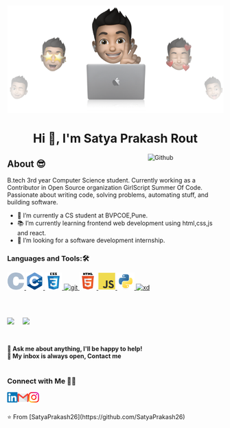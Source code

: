 <p align="center"><img src="images/cover-thompson.png" /></p>
<h1 align="center">Hi 👋, I'm Satya Prakash Rout</h1> 

<img width="35%" align="right" alt="Github" src="https://user-images.githubusercontent.com/48678280/88862734-4903af80-d201-11ea-968b-9c939d88a37c.gif" />

## About :sunglasses:

B.tech 3rd year Computer Science student. Currently working as a Contributor in Open Source organization GirlScript Summer Of Code. 
Passionate about writing code, solving problems, automating stuff, and building software.

- 🔭 I’m currently a CS student at BVPCOE,Pune.
- 📚 I’m currently learning frontend web development using html,css,js and react.
- 👯 I’m looking for a software development internship. 

<h3 align="left">Languages and Tools:🛠️</h3>
<p align="left"> <a href="https://www.cprogramming.com/" target="_blank"> <img src="https://raw.githubusercontent.com/devicons/devicon/master/icons/c/c-original.svg" alt="c" width="40" height="40"/> </a> <a href="https://www.w3schools.com/cpp/" target="_blank"> <img src="https://raw.githubusercontent.com/devicons/devicon/master/icons/cplusplus/cplusplus-original.svg" alt="cplusplus" width="40" height="40"/> </a> <a href="https://www.w3schools.com/css/" target="_blank"> <img src="https://raw.githubusercontent.com/devicons/devicon/master/icons/css3/css3-original-wordmark.svg" alt="css3" width="40" height="40"/> </a> <a href="https://git-scm.com/" target="_blank"> <img src="https://www.vectorlogo.zone/logos/git-scm/git-scm-icon.svg" alt="git" width="40" height="40"/> </a> <a href="https://www.w3.org/html/" target="_blank"> <img src="https://raw.githubusercontent.com/devicons/devicon/master/icons/html5/html5-original-wordmark.svg" alt="html5" width="40" height="40"/> </a> <a href="https://developer.mozilla.org/en-US/docs/Web/JavaScript" target="_blank"> <img src="https://raw.githubusercontent.com/devicons/devicon/master/icons/javascript/javascript-original.svg" alt="javascript" width="40" height="40"/> </a> <a href="https://www.python.org" target="_blank"> <img src="https://raw.githubusercontent.com/devicons/devicon/master/icons/python/python-original.svg" alt="python" width="40" height="40"/> </a> <a href="https://www.adobe.com/products/xd.html" target="_blank"> <img src="https://cdn.worldvectorlogo.com/logos/adobe-xd.svg" alt="xd" width="40" height="40"/> </a> </p>

<br>
<br>
<p align="left">
<img src="https://github-readme-stats.vercel.app/api?username=satyaprakash26&show_icons=true&theme=radical&title_color=8E2DE2&text_color=fff&icon_color=8E2DE2">
    &nbsp;
    &nbsp;
  
<img src="https://github-readme-stats.vercel.app/api/top-langs/?username=satyaprakash26&theme=radical&title_color=8E2DE2&text_color=fff">
</p>
<br/>

**💬 Ask me about anything, I'll be happy to help!** <br>
**💬 My inbox is always open, Contact me**
<br>
<br>

<h3> Connect with Me 🤝🏻 </h3>

<p align="center">
  &nbsp; 
<a href="https://www.linkedin.com/in/satya-prakash-rout-526491175/">
<img align="left" alt="Satya Prakash | Linkedin" width="24px" src="images/Linkedin.svg" />
</a>
&nbsp; 
<a href="mailto:sprout2626@gmail.com">
<img align="left" alt="Satya Prakash | Gmail" width="26px" src="images/Gmail.svg" />
</a>
&nbsp; 
<a href="https://www.instagram.com/boy.who.code/">
<img align="left" alt="Satya Prakash | Instagram" width="24px" src="images/Instagram.svg" />
</a>

</p>

<br>
⭐ From [SatyaPrakash26](https://github.com/SatyaPrakash26)
<br>
